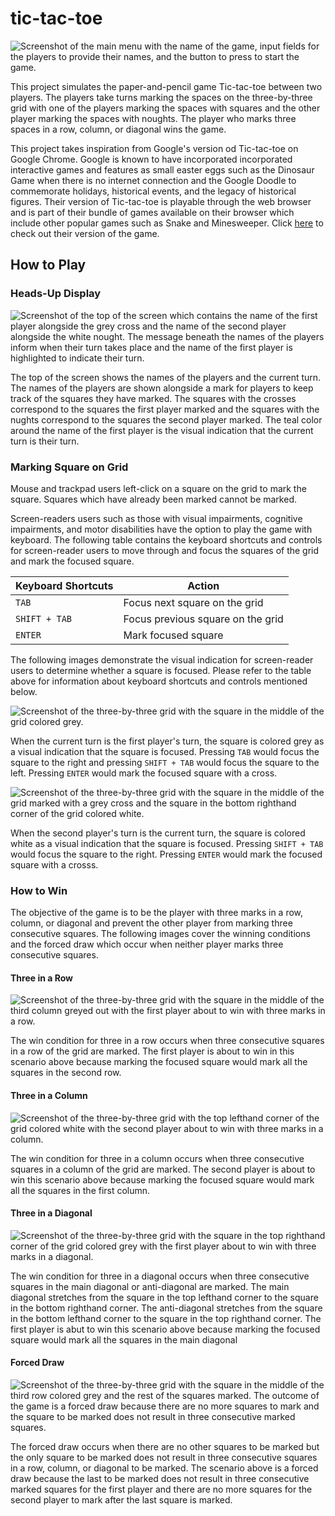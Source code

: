 # tic-tac-toe

![Screenshot of the main menu with the name of the game, input fields for the players to provide their names, and the button to press to start the game.](images/main-menu.png)

This project simulates the paper-and-pencil game Tic-tac-toe between two players. The players take turns marking the spaces on the three-by-three grid with one of the players marking the spaces with squares and the other player marking the spaces with noughts. The player who marks three spaces in a row, column, or diagonal wins the game.

This project takes inspiration from Google's version od Tic-tac-toe on Google Chrome. Google is known to have incorporated incorporated interactive games and features as small easter eggs such as the Dinosaur Game when there is no internet connection and the Google Doodle to commemorate holidays, historical events, and the legacy of historical figures. Their version of Tic-tac-toe is playable through the web browser and is part of their bundle of games available on their browser which include other popular games such as Snake and Minesweeper. Click [here](https://www.google.com/search?q=tic+tac+toe&oq=Tic+Tac+Toe&gs_lcrp=EgZjaHJvbWUqDggAEEUYJxg7GIAEGIoFMg4IABBFGCcYOxiABBiKBTIGCAEQRRhAMgwIAhAAGEMYgAQYigUyDwgDEAAYQxixAxiABBiKBTIMCAQQABhDGIAEGIoFMgYIBRBFGDwyBggGEEUYPDIGCAcQRRg80gEINDQ1MmowajSoAgCwAgE&sourceid=chrome&ie=UTF-8) to check out their version of the game.

## How to Play

### Heads-Up Display

![Screenshot of the top of the screen which contains the name of the first player alongside the grey cross and the name of the second player alongside the white nought. The message beneath the names of the players inform when their turn takes place and the name of the first player is highlighted to indicate their turn.](images/turn.png)

The top of the screen shows the names of the players and the current turn. The names of the players are shown alongside a mark for players to keep track of the squares they have marked. The squares with the crosses correspond to the squares the first player marked  and the squares with the nughts correspond to the squares the second player marked. The teal color around the name of the first player is the visual indication that the current turn is their turn.

### Marking Square on Grid

Mouse and trackpad users left-click on a square on the grid to mark the square. Squares which have already been marked cannot be marked.

Screen-readers users such as those with visual impairments, cognitive impairments, and motor disabilities have the option to play the game with keyboard. The following table contains the keyboard shortcuts and controls for screen-reader users to move through and focus the squares of the grid and mark the focused square.

| Keyboard Shortcuts | Action |
| -------------- | ------ |
| ```TAB```      | Focus next square on the grid
| ```SHIFT + TAB``` | Focus previous square on the grid
| ```ENTER``` | Mark focused square

The following images demonstrate the visual indication for screen-reader users to determine whether a square is focused. Please refer to the table above for information about keyboard shortcuts and controls mentioned below.

![Screenshot of the three-by-three grid with the square in the middle of the grid colored grey.](images/grey-focused.png)

When the current turn is the first player's turn, the square is colored grey as a visual indication that the square is focused. Pressing ```TAB``` would focus the square to the right and pressing ```SHIFT + TAB``` would focus the square to the left. Pressing ```ENTER``` would mark the focused square with a cross.

![Screenshot of the three-by-three grid with the square in the middle of the grid marked with a grey cross and the square in the bottom righthand corner of the grid colored white.](images/white-focused.png)

When the second player's turn is the current turn, the square is colored white as a visual indication that the square is focused. Pressing ```SHIFT + TAB``` would focus the square to the right. Pressing ```ENTER``` would mark the focused square with a crosss.

### How to Win

The objective of the game is to be the player with three marks in a row, column, or diagonal and prevent the other player from marking three consecutive squares. The following images cover the winning conditions and the forced draw which occur when neither player marks three consecutive squares.

#### Three in a Row
![Screenshot of the three-by-three grid with the square in the middle of the third column greyed out with the first player about to win with three marks in a row.](images/three-in-row.png)

The win condition for three in a row occurs when three consecutive squares in a row of the grid are marked. The first player is about to win in this scenario above because marking the focused square would mark all the squares in the second row.

#### Three in a Column
![Screenshot of the three-by-three grid with the top lefthand corner of the grid colored white with the second player about to win with three marks in a column.](images/three-in-column.png)

The win condition for three in a column occurs when three consecutive squares in a column of the grid are marked. The second player is about to win this scenario above because marking the focused square would mark all the squares in the first column.

#### Three in a Diagonal
![Screenshot of the three-by-three grid with the square in the top righthand corner of the grid colored grey with the first player about to win with three marks in a diagonal.](images/three-in-diagonal.png)

The win condition for three in a diagonal occurs when three consecutive squares in the main diagonal or anti-diagonal are marked. The main diagonal stretches from the square in the top lefthand corner to the square in the bottom righthand corner. The anti-diagonal stretches from the square in the bottom lefthand corner to the square in the top righthand corner. The first player is abut to win this scenario above because marking the focused square would mark all the squares in the main diagonal

#### Forced Draw
![Screenshot of the three-by-three grid with the square in the middle of the third row colored grey and the rest of the squares marked. The outcome of the game is a forced draw because there are no more squares to mark and the square to be marked does not result in three consecutive marked squares.](images/tie.png)

The forced draw occurs when there are no other squares to be marked but the only square to be marked does not result in three consecutive squares in a row, column, or diagonal to be marked. The scenario above is a forced draw because the last to be marked does not result in three consecutive marked squares for the first player and there are no more squares for the second player to mark after the last square is marked.